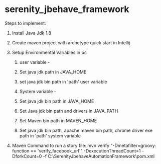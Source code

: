 # serenity_jbehave_framework

Steps to implement:

1. Install Java Jdk 1.8
2. Create maven project with archetype quick start in Intellij
3. Setup Environmental Variables in pc 
    1. user variable - 
    2. Set java jdk path in JAVA_HOME 
    3. set java jdk bin path in 'path' user variable

    4. System variable - 
    5. Set java jdk bin path in JAVA_HOME
    6. Set Java jdk bin path and drivers in JAVA_PATH
    7. Set Maven bin path in MAVEN_HOME 
    8. Set java jdk bin path, apache maven bin path, chrome driver exe path in 'path' system variable

4. Maven Command to run a story file:
mvn verify "-Dmetafilter=groovy: function == 'verify_facebook_url'" -DexecutionThreadCount=1 -DforkCount=0 -f C:\SerenityJbehaveAutomationFramework\pom.xml